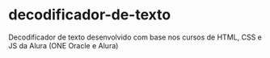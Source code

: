 # decodificador-de-texto
Decodificador de texto desenvolvido com base nos cursos de HTML, CSS e JS da Alura (ONE Oracle e Alura)
